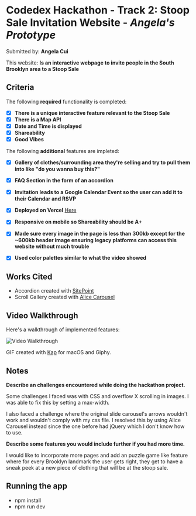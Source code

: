 # Codedex Hackathon - Track 2: Stoop Sale Invitation Website - *Angela's Prototype*

Submitted by: **Angela Cui**

This website: **Is an interactive webpage to invite people in the South Brooklyn area to a Stoop Sale**

## Criteria

The following **required** functionality is completed:

- [X] **There is a unique interactive feature relevant to the Stoop Sale**
- [X] **There is a Map API**
- [X] **Date and Time is displayed**
- [X] **Shareability**
- [X] **Good Vibes**

The following **additional** features are impleted:

- [X] **Gallery of clothes/surrounding area they're selling and try to pull them into like "do you wanna buy this?"**
- [X] **FAQ Section in the form of an accordion**
- [X] **Invitation leads to a Google Calendar Event so the user can add it to their Calendar and RSVP**
- [X] **Deployed on Vercel** [Here](https://gimscraft-codedex-hackathon.vercel.app/)
- [X] **Responsive on mobile so Shareability should be A+**
- [X] **Made sure every image in the page is less than 300kb except for the ~600kb header image ensuring legacy platforms can access this website without much trouble**
- [X] **Used color palettes similar to what the video showed**


## Works Cited

- Accordion created with [SitePoint](https://www.sitepoint.com/react-js-accordion-component/)
- Scroll Gallery created with [Alice Carousel](https://maxmarinich.github.io/react-alice-carousel/#basic)

## Video Walkthrough

Here's a walkthrough of implemented features:

![Video Walkthrough](https://media.giphy.com/media/v1.Y2lkPTc5MGI3NjExbG5pdjdzZzl4dnlxbmdlYXozYmVlMDl6NTZqYXZ1M2Q0c2xuanpmayZlcD12MV9pbnRlcm5hbF9naWZfYnlfaWQmY3Q9Zw/iQHojruwFzmrpn6WNM/giphy.gif)

GIF created with [Kap](https://getkap.co/) for macOS and Giphy.

## Notes

**Describe an challenges encountered while doing the hackathon project.**

Some challenges I faced was with CSS and overflow X scrolling in images. I was able to fix this by setting a max-width. 

I also faced a challenge where the original slide carousel's arrows wouldn't work and wouldn't comply with my css file. I resolved this by using Alice Carousel instead since the one before had jQuery which I don't know how to use.

**Describe some features you would include further if you had more time.**

I would like to incorporate more pages and add an puzzle game like feature where for every Brooklyn landmark the user gets right, they get to have a sneak peek at a new piece of clothing that will be at the stoop sale.

## Running the app

- npm install
- npm run dev


